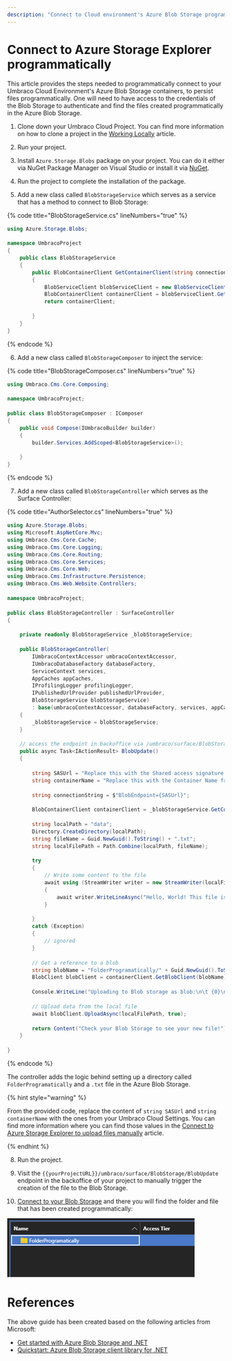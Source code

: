 ```yaml
---
description: "Connect to Cloud environment's Azure Blob Storage programmatically."
---
```


# Connect to Azure Storage Explorer programmatically

This article provides the steps needed to programmatically connect to your Umbraco Cloud Environment's Azure Blob Storage containers, to persist files programmatically. One will need to have access to the credentials of the Blob Storage to authenticate and find the files created programmatically in the Azure Blob Storage.

1. Clone down your Umbraco Cloud Project. You can find more information on how to clone a project in the [Working Locally](../working-locally.md) article.

2. Run your project.

3. Install `Azure.Storage.Blobs` package on your project. You can do it either via NuGet Package Manager on Visual Studio or install it via [NuGet](https://www.nuget.org/packages/Azure.Storage.Blobs/).

4. Run the project to complete the installation of the package.

5. Add a new class called `BlobStorageService` which serves as a service that has a method to connect to Blob Storage:

{% code title="BlobStorageService.cs" lineNumbers="true" %}

```csharp
using Azure.Storage.Blobs;

namespace UmbracoProject
{
    public class BlobStorageService
    {
        public BlobContainerClient GetContainerClient(string connectionString, string containerName)
        {
            BlobServiceClient blobServiceClient = new BlobServiceClient(connectionString);
            BlobContainerClient containerClient = blobServiceClient.GetBlobContainerClient(containerName);
            return containerClient;

        }
    }
}
```

{% endcode %}

6. Add a new class called `BlobStorageComposer` to inject the service:

{% code title="BlobStorageComposer.cs" lineNumbers="true" %}

```csharp
using Umbraco.Cms.Core.Composing;

namespace UmbracoProject;

public class BlobStorageComposer : IComposer
{
    public void Compose(IUmbracoBuilder builder)
    {
        builder.Services.AddScoped<BlobStorageService>();

    }
}
```

{% endcode %}

7. Add a new class called `BlobStorageController` which serves as the Surface Controller:

{% code title="AuthorSelector.cs" lineNumbers="true" %}

```csharp
using Azure.Storage.Blobs;
using Microsoft.AspNetCore.Mvc;
using Umbraco.Cms.Core.Cache;
using Umbraco.Cms.Core.Logging;
using Umbraco.Cms.Core.Routing;
using Umbraco.Cms.Core.Services;
using Umbraco.Cms.Core.Web;
using Umbraco.Cms.Infrastructure.Persistence;
using Umbraco.Cms.Web.Website.Controllers;

namespace UmbracoProject;

public class BlobStorageController : SurfaceController
{

    private readonly BlobStorageService _blobStorageService;

    public BlobStorageController(
        IUmbracoContextAccessor umbracoContextAccessor,
        IUmbracoDatabaseFactory databaseFactory,
        ServiceContext services,
        AppCaches appCaches,
        IProfilingLogger profilingLogger,
        IPublishedUrlProvider publishedUrlProvider,
        BlobStorageService blobStorageService)
        : base(umbracoContextAccessor, databaseFactory, services, appCaches, profilingLogger, publishedUrlProvider)
    {
        _blobStorageService = blobStorageService;
    }

    // access the endpoint in backoffice via /umbraco/surface/BlobStorage/BlobUpdate
    public async Task<IActionResult> BlobUpdate()
    {

        string SASUrl = "Replace this with the Shared access signature URL (SAS) from Umbraco Cloud settings"; 
        string containerName = "Replace this with the Container Name from the Umbraco Cloud settings"; 

        string connectionString = $"BlobEndpoint={SASUrl}";

        BlobContainerClient containerClient = _blobStorageService.GetContainerClient(connectionString, containerName);

        string localPath = "data";
        Directory.CreateDirectory(localPath);
        string fileName = Guid.NewGuid().ToString() + ".txt";
        string localFilePath = Path.Combine(localPath, fileName);

        try
        {
            // Write some content to the file
            await using (StreamWriter writer = new StreamWriter(localFilePath))
            {
                await writer.WriteLineAsync("Hello, World! This file is created programatically!");
            }

        }
        catch (Exception)
        {
            // ignored
        }

        // Get a reference to a blob
        string blobName = "FolderProgramatically/" + Guid.NewGuid().ToString() + ".txt"; //the blobName can be anything
        BlobClient blobClient = containerClient.GetBlobClient(blobName);

        Console.WriteLine("Uploading to Blob storage as blob:\n\t {0}\n", blobClient.Uri);

        // Upload data from the local file
        await blobClient.UploadAsync(localFilePath, true);

        return Content("Check your Blob Storage to see your new file!");
    }

}
```

{% endcode %}

The controller adds the logic behind setting up a directory called `FolderProgramatically` and a `.txt` file in the Azure Blob Storage.

{% hint style="warning" %}

From the provided code, replace the content of `string SASUrl` and `string containerName` with the ones from your Umbraco Cloud Settings. You can find more information where you can find those values in the [Connect to Azure Storage Explorer to upload files manually](connect-to-azure-storage-explorer.md#getting-the-credentials) article.

{% endhint %}

8. Run the project.

9. Visit the `{{yourProjectURL}}/umbraco/surface/BlobStorage/BlobUpdate` endpoint in the backoffice of your project to manually trigger the creation of the file to the Blob Storage.

10. [Connect to your Blob Storage](connect-to-azure-storage-explorer.md) and there you will find the folder and file that has been created programmatically:

![Blob folder created programmatically](images/blob-folder-created-programatically.png)

# References

The above guide has been created based on the following articles from Microsoft:

* [Get started with Azure Blob Storage and .NET](https://learn.microsoft.com/en-us/azure/storage/blobs/storage-blob-dotnet-get-started)
* [Quickstart: Azure Blob Storage client library for .NET](https://learn.microsoft.com/en-us/azure/storage/blobs/storage-quickstart-blobs-dotnet)
